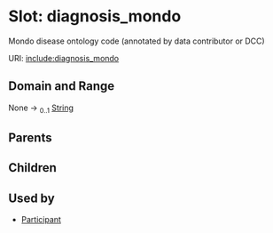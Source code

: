
# Slot: diagnosis_mondo


Mondo disease ontology code (annotated by data contributor or DCC)

URI: [include:diagnosis_mondo](https://w3id.org/include/diagnosis_mondo)


## Domain and Range

None &#8594;  <sub>0..1</sub> [String](types/String.md)

## Parents


## Children


## Used by

 * [Participant](Participant.md)
